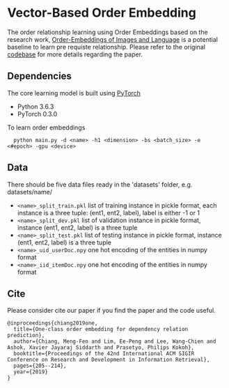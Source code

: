 # Vector-Based Order Embedding

The order relationship learning using Order Embeddings based on the research work, [Order-Embeddings of Images and Language](https://arxiv.org/abs/1511.06361) is a potential baseline to learn pre requiste relationship.
Please refer to the original [codebase](https://github.com/ivendrov/order-embeddings-wordnet) for more details regarding the paper.


## Dependencies
The core learning model is built using [PyTorch](https://pytorch.org/)
* Python 3.6.3
* PyTorch 0.3.0

To learn order embeddings

```
  python main.py -d <name> -h1 <dimension> -bs <batch_size> -e <#epoch> -gpu <device>
```

## Data
There should be five data files ready in the 'datasets' folder, e.g. datasets/name/
* ```<name>_split_train.pkl``` list of training instance in pickle format, each instance is a three tuple: (ent1, ent2, label), label is either -1 or 1
* ```<name>_split_dev.pkl``` list of validation instance in pickle format, instance (ent1, ent2, label) is a three tuple
* ```<name>_split_test.pkl``` list of testing instance in pickle format, instance (ent1, ent2, label) is a three tuple
* ```<name>_uid_userDoc.npy``` one hot encoding of the entities in numpy format
* ```<name>_iid_itemDoc.npy``` one hot encoding of the entities in numpy format

## Cite
Please consider cite our paper if you find the paper and the code useful.

```
@inproceedings{chiang2019one,
  title={One-class order embedding for dependency relation prediction},
  author={Chiang, Meng-Fen and Lim, Ee-Peng and Lee, Wang-Chien and Ashok, Xavier Jayaraj Siddarth and Prasetyo, Philips Kokoh},
  booktitle={Proceedings of the 42nd International ACM SIGIR Conference on Research and Development in Information Retrieval},
  pages={205--214},
  year={2019}
}
```
